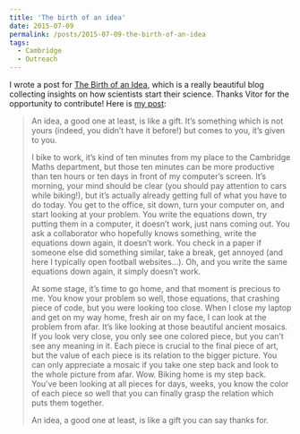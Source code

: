 ```yaml
---
title: 'The birth of an idea'
date: 2015-07-09
permalink: /posts/2015-07-09-the-birth-of-an-idea
tags:
  - Cambridge
  - Outreach
---
```


I wrote a post for [The Birth of an Idea](<https://birthofidea.tecnico.ulisboa.pt/>), which is a really beautiful blog collecting insights on how scientists start their science. Thanks Vitor for the opportunity to contribute! Here is [my post](<http://birthofidea.ist.utl.pt/#gerosa>): 

> An idea, a good one at least, is like a gift. It’s something which is not yours (indeed, you didn’t have it before!) but comes to you, it’s given to you.
>
> I bike to work, it’s kind of ten minutes from my place to the Cambridge Maths department, but those ten minutes can be more productive than ten hours or ten days in front of my computer’s screen. It’s morning, your mind should be clear (you should pay attention to cars while biking!), but it’s actually already getting full of what you have to do today. You get to the office, sit down, turn your computer on, and start looking at your problem. You write the equations down, try putting them in a computer, it doesn’t work, just nans coming out. You ask a collaborator who hopefully knows something, write the equations down again, it doesn’t work. You check in a paper if someone else did something similar, take a break, get annoyed (and here I typically open football websites…). Oh, and you write the same equations down again, it simply doesn’t work.
>
> At some stage, it’s time to go home, and that moment is precious to me. You know your problem so well, those equations, that crashing piece of code, but you were looking too close. When I close my laptop and get on my way home, fresh air on my face, I can look at the problem from afar. It’s like looking at those beautiful ancient mosaics. If you look very close, you only see one colored piece, but you can’t see any meaning in it. Each piece is crucial to the final piece of art, but the value of each piece is its relation to the bigger picture. You can only appreciate a mosaic if you take one step back and look to the whole picture from afar. Wow. Biking home is my step back. You’ve been looking at all pieces for days, weeks, you know the color of each piece so well that you can finally grasp the relation which puts them together.
>
> An idea, a good one at least, is like a gift you can say thanks for.

